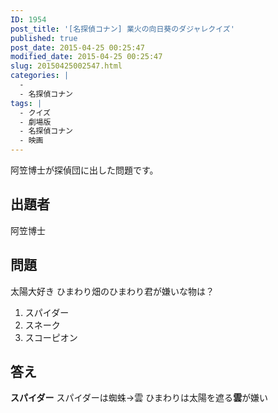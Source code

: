 ```yaml
---
ID: 1954
post_title: '[名探偵コナン] 業火の向日葵のダジャレクイズ'
published: true
post_date: 2015-04-25 00:25:47
modified_date: 2015-04-25 00:25:47
slug: 20150425002547.html
categories: |
  -
  - 名探偵コナン
tags: |
  - クイズ
  - 劇場版
  - 名探偵コナン
  - 映画
---
```

阿笠博士が探偵団に出した問題です。
<!--more-->
<h2>出題者</h2>
阿笠博士
<h2>問題</h2>
太陽大好き ひまわり畑のひまわり君が嫌いな物は？
<ol>
	<li>スパイダー</li>
	<li>スネーク</li>
	<li>スコーピオン</li>
</ol>

<h2>答え</h2>
<strong>スパイダー</strong>
スパイダーは蜘蛛→雲
ひまわりは太陽を遮る<b>雲</b>が嫌い
